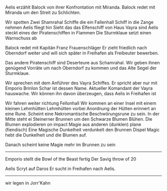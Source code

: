 Aelis erzählt Balock von ihrer Konfrontation mit Miranda.
Balock redet mit Miranda um den Streit zu Schlichten.

Wir spotten Zwei Shamrahal Schiffe die ein Fallenhall Schiff in die Zange nehmen
Aelis fliegt hin
Sieht das das Elfenschiff von Haus Vayra sind
Aelis steckt eines der Piratenschiffen in Flammen
Die Sturmklaue setzt einen Warnschuss ab

Balock redet mit Kapitän Franz Frauenschläger
Er zieht friedlich nach Oberndorf weiter und will sich später in Freihafen als Freibeuter bewerben.

Das andere Piratenschiff sind Deserteure aus Schamrahal.
Wir geben ihnen genügend Vorräte um nach Oberndorf zu kommen und das Alte Segel der Sturmklaue.

Wir sprechen mit dem Anführer des Vayra Schiffes. Er spricht aber nur mit Emporio
Brinlon Schar ist dessen Name. Aktueller Komandant der Vayra hauswache.
Wir können ihn davon überzeugen, dass Aelis in Freihafen ist

Wir fahren weiter richtung Fellonhall
Wir kommen an einer Insel mit einem kleinen Lehmhütten Lehmhütten vorbei
Anordnung der Hütten erinnert an eine Rune. Scheint eine Nekromantische Beschwörungsrune zu sein.
In der Mitte steht ei Steinerner Brunnen um den Schwarze Blumen Blühen.
Die Blumen explodieren on impact
Magie aus anderen (dunklen) plane (fiendisch)
Eine Magische Dunkelheit verdunkelt den Brunnen
Dispel Magic hebt die Dunkelheit und die Blumen auf.

Danach scheint keine Magie mehr im Brunnen zu sein

---

Emporio stellt die Bowl of the Beast fertig
Der Savig throw of 20

Aelis Scryt auf Daros
Er sucht in Freihafen nach Aelis.

---

wir legen in Jorr'Kahn
